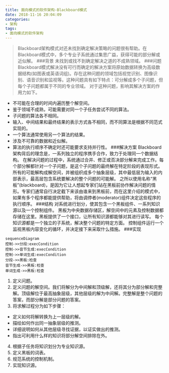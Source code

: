 ```yaml
---
title: 面向模式的软件架构-Blackboard模式
date: 2018-11-16 20:04:09
categories:
- 架构
tags:
- 面向模式的软件架构
---
```

>Blackboard架构模式对还未找到确定解决策略的问题很有帮助。在Blackboard模式中，多个专业子系统通过集思广益，获得可能的部分解或近似解。
###背景
未找到或找不到确定解决之道的不成熟领域。
###问题
Blackboard模式解决没有可行而确定的解决方案将原始数据转换为高级数据结构(如图表或英语词组)。存在这种问题的领域包括视觉识别、图像识别、语音识别和监视等。这种问题具有如下特点：可分解成多个子问题，但每个子问题都属于不同的专业领域。
对于这种问题，影响其解决方案的作用力如下。
- 不可能在合理的时间内遍历整个解空间。
- 鉴于领域不成熟，可能需要对同一个子任务尝试不同的算法。
- 子问题的算法各不相同。
- 输入、中间结果和最终结果的表示方式各不相同，而不同算法是根据不同范式实现的。
- 一个算法通常使用另一个算法的结果。
- 涉及不可靠的数据和近似解。
- 算法的执行顺序不确定时还可能要求支持并行性。
###解决方案
Blackboard架构背后的理念是，一系列独立的程序携手合作，致力于处理同一个数据结构。
在解决问题的过程中，系统通过合并、修正或否决部分解来完成工作。每个部分解都针对一个子问题，是这个子问题的最终解在特定阶段的表现形式。所有的可能解构成解空间，并被组织成多个抽象层级，其中最低层为输入的内部表示，最高层包含系统要解决的整个问题的可能解。
之所以使用名称“黑板”(blackboard)，是因为它让人想起专家们站在黑板前协作解决问题的情形。专家们通常自行决定截下来该由谁来到黑板前，而在这里介绍的模式中，如果有多个程序都能提供帮助，将由调停者(moderator)组件决定这些程序的执行顺序。
###结构
对系统进行划分，使其包含一个黑板组件、一系列知识源以及一个控制组件。
黑板为中央数据存储区，解空间中的元素及控制数据都存储在这里。黑板提供了一个接口，让所有知识源都能够对其进行读写。
每个知识源都是一个独立的子系统，解决整个问题的特定方面。
控制组件运行一个监视黑板内容变化的循环，并决定接下来采取什么措施。
###实现
```mermaid
sequenceDiagram
控制->>分段:execCondition
控制->>音节生成:execCondition
控制->>单词生成:execCondition
分段->>黑板:检查
音节生成->>黑板:检查
单词生成->>黑板:检查
```
1. 定义问题。
2. 定义问题的解空间。我们将解分为中间解和顶级解，还将其分为部分解和完整解。顶级解位于最高抽象层级，其他层级的解为中间解。完整解是整个问题的答案，而部分解是部分问题的答案。
3. 将求解过程分为如下步骤：
- 定义如何将解转换为上一层级的解。
- 描绘如何作出同一抽象层级的推测。
- 详细说明如何从其他层级寻找证据，以证实做出的推测。
- 指出可利用什么样的知识将部分解空间排除在外。
4. 根据子任务将知识划分为专业知识源。
5. 定义黑板的词表。
6. 规范系统的控制机制。
7. 实现知识源。